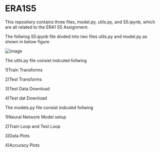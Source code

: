 # ERA1S5
This repository contains three files, model.py, utils.py, and S5.ipynb, which are all related to the ERA1 S5 Assignment. 


The follwing S5.ipynb file divded into two files utils.py and model.py as shown in below figure 



![image](https://github.com/kiran-pyt/ERA1S5/assets/120393460/6aea6f6f-f563-4d98-aa27-bb798c44c332)


The uitls.py file consist indculed follwing


1)Train Transforms

2)Test Transforms

3)Test Data Download

4)Test dat Download

The models.py file consist indculed follwing

1)Neural Network Model setup

2)Train Loop and Test Loop

3)Data Plots

4)Accuracy Plots










    


